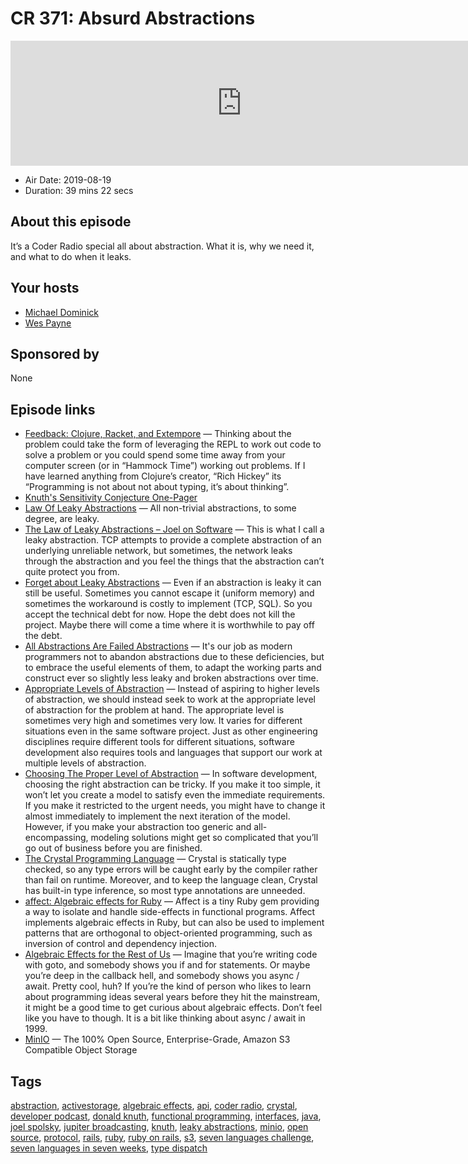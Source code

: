 # CR 371: Absurd Abstractions

<iframe src="https://player.fireside.fm/v2/MLf2ZzhC+NMHG8ity?theme=dark" width="740" height="200" frameborder="0" scrolling="no"></iframe>

* Air Date: 2019-08-19
* Duration: 39 mins 22 secs

## About this episode

It’s a Coder Radio special all about abstraction. What it is, why we need it, and what to do when it leaks.

## Your hosts
* [Michael Dominick](https://coder.show/hosts/michael)
* [Wes Payne](https://coder.show/hosts/wespayne)

## Sponsored by

None



## Episode links

  * [Feedback: Clojure, Racket, and Extempore](https://slexy.org/view/s21wfCUdFs "Feedback: Clojure, Racket, and Extempore") — Thinking about the problem could take the form of leveraging the REPL to work out code to solve a problem or you could spend some time away from your computer screen (or in “Hammock Time”) working out problems. If I have learned anything from Clojure’s creator, “Rich Hickey” its “Programming is not about not about typing, it’s about thinking”.
  * [Knuth's Sensitivity Conjecture One-Pager](https://www.cs.stanford.edu/~knuth/papers/huang.pdf "Knuth's Sensitivity Conjecture One-Pager")
  * [Law Of Leaky Abstractions](http://www.principles-wiki.net/principles:law_of_leaky_abstractions "Law Of Leaky Abstractions") — All non-trivial abstractions, to some degree, are leaky.
  * [The Law of Leaky Abstractions – Joel on Software](https://www.joelonsoftware.com/2002/11/11/the-law-of-leaky-abstractions/ "The Law of Leaky Abstractions – Joel on Software") — This is what I call a leaky abstraction. TCP attempts to provide a complete abstraction of an underlying unreliable network, but sometimes, the network leaks through the abstraction and you feel the things that the abstraction can’t quite protect you from.
  * [Forget about Leaky Abstractions](http://beza1e1.tuxen.de/leaky_abstractions.html "Forget about Leaky Abstractions") — Even if an abstraction is leaky it can still be useful. Sometimes you cannot escape it (uniform memory) and sometimes the workaround is costly to implement (TCP, SQL). So you accept the technical debt for now. Hope the debt does not kill the project. Maybe there will come a time where it is worthwhile to pay off the debt.
  * [All Abstractions Are Failed Abstractions](https://blog.codinghorror.com/all-abstractions-are-failed-abstractions/ "All Abstractions Are Failed Abstractions") — It's our job as modern programmers not to abandon abstractions due to these deficiencies, but to embrace the useful elements of them, to adapt the working parts and construct ever so slightly less leaky and broken abstractions over time.
  * [Appropriate Levels of Abstraction](https://www.intentsoft.com/appropriate_lev-2/ "Appropriate Levels of Abstraction") — Instead of aspiring to higher levels of abstraction, we should instead seek to work at the appropriate level of abstraction for the problem at hand. The appropriate level is sometimes very high and sometimes very low. It varies for different situations even in the same software project. Just as other engineering disciplines require different tools for different situations, software development also requires tools and languages that support our work at multiple levels of abstraction. 
  * [Choosing The Proper Level of Abstraction](https://www.coderhood.com/choosing-the-proper-level-of-abstraction/ "Choosing The Proper Level of Abstraction") — In software development, choosing the right abstraction can be tricky. If you make it too simple, it won’t let you create a model to satisfy even the immediate requirements. If you make it restricted to the urgent needs, you might have to change it almost immediately to implement the next iteration of the model. However, if you make your abstraction too generic and all-encompassing, modeling solutions might get so complicated that you’ll go out of business before you are finished. 
  * [The Crystal Programming Language](https://crystal-lang.org/ "The Crystal Programming Language") — Crystal is statically type checked, so any type errors will be caught early by the compiler rather than fail on runtime. Moreover, and to keep the language clean, Crystal has built-in type inference, so most type annotations are unneeded. 
  * [affect: Algebraic effects for Ruby](https://github.com/digital-fabric/affect "affect: Algebraic effects for Ruby") — Affect is a tiny Ruby gem providing a way to isolate and handle side-effects in functional programs. Affect implements algebraic effects in Ruby, but can also be used to implement patterns that are orthogonal to object-oriented programming, such as inversion of control and dependency injection. 
  * [Algebraic Effects for the Rest of Us](https://overreacted.io/algebraic-effects-for-the-rest-of-us/ "Algebraic Effects for the Rest of Us") — Imagine that you’re writing code with goto, and somebody shows you if and for statements. Or maybe you’re deep in the callback hell, and somebody shows you async / await. Pretty cool, huh? If you’re the kind of person who likes to learn about programming ideas several years before they hit the mainstream, it might be a good time to get curious about algebraic effects. Don’t feel like you have to though. It is a bit like thinking about async / await in 1999.
  * [MinIO](https://min.io/index.html "MinIO") — The 100% Open Source, Enterprise-Grade, Amazon S3 Compatible Object Storage



## Tags

[abstraction](https://coder.show/tags/abstraction), [activestorage](https://coder.show/tags/activestorage), [algebraic effects](https://coder.show/tags/algebraic%20effects), [api](https://coder.show/tags/api), [coder radio](https://coder.show/tags/coder%20radio), [crystal](https://coder.show/tags/crystal), [developer podcast](https://coder.show/tags/developer%20podcast), [donald knuth](https://coder.show/tags/donald%20knuth), [functional programming](https://coder.show/tags/functional%20programming), [interfaces](https://coder.show/tags/interfaces), [java](https://coder.show/tags/java), [joel spolsky](https://coder.show/tags/joel%20spolsky), [jupiter broadcasting](https://coder.show/tags/jupiter%20broadcasting), [knuth](https://coder.show/tags/knuth), [leaky abstractions](https://coder.show/tags/leaky%20abstractions), [minio](https://coder.show/tags/minio), [open source](https://coder.show/tags/open%20source), [protocol](https://coder.show/tags/protocol), [rails](https://coder.show/tags/rails), [ruby](https://coder.show/tags/ruby), [ruby on rails](https://coder.show/tags/ruby%20on%20rails), [s3](https://coder.show/tags/s3), [seven languages challenge](https://coder.show/tags/seven%20languages%20challenge), [seven languages in seven weeks](https://coder.show/tags/seven%20languages%20in%20seven%20weeks), [type dispatch](https://coder.show/tags/type%20dispatch)